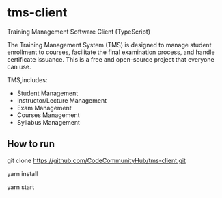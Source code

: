 # tms-client

Training Management Software Client (TypeScript)

The Training Management System (TMS) is designed to manage student enrollment to courses, facilitate the final examination process, and handle certificate issuance. This is a free and open-source project that everyone can use.

TMS,includes:

- Student Management
- Instructor/Lecture Management
- Exam Management
- Courses Management
- Syllabus Management

## How to run

git clone https://github.com/CodeCommunityHub/tms-client.git

yarn install

yarn start

